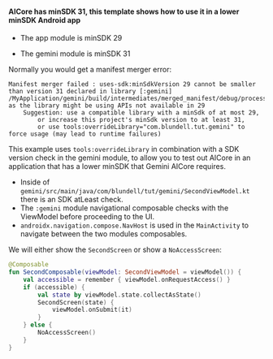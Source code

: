 #### AICore has minSDK 31, this template shows how to use it in a lower minSDK Android app

- The app module is minSDK 29

- The gemini module is minSDK 31

Normally you would get a manifest merger error:

```
Manifest merger failed : uses-sdk:minSdkVersion 29 cannot be smaller than version 31 declared in library [:gemini] /MyApplication/gemini/build/intermediates/merged_manifest/debug/processDebugManifest/AndroidManifest.xml as the library might be using APIs not available in 29
	Suggestion: use a compatible library with a minSdk of at most 29,
		or increase this project's minSdk version to at least 31,
		or use tools:overrideLibrary="com.blundell.tut.gemini" to force usage (may lead to runtime failures)
```

This example uses `tools:overrideLibrary` in combination with a SDK version check in the gemini module, to allow you to test out AICore in
an application that has a lower minSDK that Gemini AICore requires.

- Inside of `gemini/src/main/java/com/blundell/tut/gemini/SecondViewModel.kt` there is an SDK atLeast check.
- The `:gemini` module navigational composable checks with the ViewModel before proceeding to the UI.
- `androidx.navigation.compose.NavHost` is used in the `MainActivity` to navigate between the two modules composables.

We will either show the `SecondScreen` or show a `NoAccessScreen`:

```kotlin
@Composable
fun SecondComposable(viewModel: SecondViewModel = viewModel()) {
    val accessible = remember { viewModel.onRequestAccess() }
    if (accessible) {
        val state by viewModel.state.collectAsState()
        SecondScreen(state) {
            viewModel.onSubmit(it)
        }
    } else {
        NoAccessScreen()
    }
}
```
